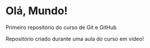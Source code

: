 # Olá, Mundo!
Primeiro repositório do curso de Git e GitHub

Repositório criado durante uma aula do curso em vídeo!

